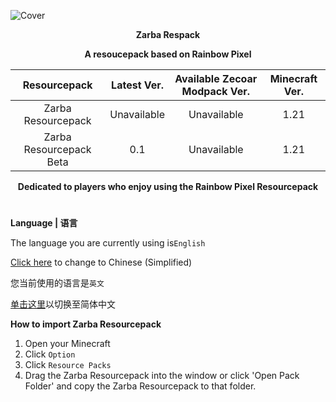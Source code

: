 ![Cover](https://github.com/ZfIxV/Zarba-Respack/blob/main/Zecoar%20Modpack%20-%20Header.png)
<div align="center">

**Zarba Respack**

**A resoucepack based on Rainbow Pixel**

| Resourcepack | Latest Ver. | Available Zecoar Modpack Ver. | Minecraft Ver. |
| :-: | :-: | :-: | :-: |
| Zarba Resourcepack | Unavailable | Unavailable | 1.21 |
| Zarba Resourcepack Beta | 0.1 | Unavailable | 1.21 |

</div>

<div align="center">
  
**Dedicated to players who enjoy using the Rainbow Pixel Resourcepack**

</div>

#               

**Language | 语言**

The language you are currently using is`English`

[Click here](https://github.com/ZfIxV/Zarba-Respack/tree/main/README.md) to change to Chinese (Simplified)

您当前使用的语言是`英文`

[单击这里](https://github.com/ZfIxV/Zarba-Respack/tree/main/README.md)以切换至简体中文

**How to import Zarba Resourcepack**

1. Open your Minecraft
2. Click `Option`
3. Click `Resource Packs`
4. Drag the Zarba Resourcepack into the window or click 'Open Pack Folder' and copy the Zarba Resourcepack to that folder.